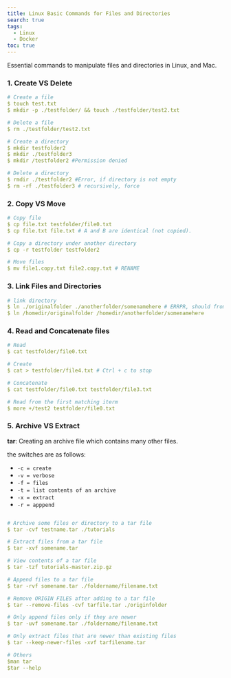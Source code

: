 ```yaml
---
title: Linux Basic Commands for Files and Directories
search: true
tags: 
  - Linux
  - Docker
toc: true
---
```


Essential commands to manipulate files and directories in Linux, and Mac.

### 1. Create VS Delete

```yaml
# Create a file
$ touch test.txt
$ mkdir -p ./testfolder/ && touch ./testfolder/test2.txt

# Delete a file
$ rm ./testfolder/test2.txt

# Create a directory
$ mkdir testfolder2
$ mkdir ./testfolder3
$ mkdir /testfolder2 #Permission denied

# Delete a directory
$ rmdir ./testfolder2 #Error, if directory is not empty
$ rm -rf ./testfolder3 # recursively, force
```

### 2. Copy VS Move

```yaml
# Copy file
$ cp file.txt testfolder/file0.txt
$ cp file.txt file.txt # A and B are identical (not copied).

# Copy a directory under another directory
$ cp -r testfolder testfolder2

# Move files
$ mv file1.copy.txt file2.copy.txt # RENAME

```

### 3. Link Files and Directories
    
```yaml
# link directory
$ ln ./originalfolder ./anotherfolder/somenamehere # ERRPR, should from "/" root folder
$ ln /homedir/originalfolder /homedir/anotherfolder/somenamehere
```

### 4. Read and Concatenate files
    
```yaml
# Read 
$ cat testfolder/file0.txt

# Create
$ cat > testfolder/file4.txt # Ctrl + c to stop

# Concatenate
$ cat testfolder/file0.txt testfolder/file3.txt

# Read from the first matching iterm
$ more +/test2 testfolder/file0.txt
```

### 5. Archive VS Extract

**tar**: Creating an archive file which contains many other files.

the switches are as follows:

- `-c = create`
- `-v = verbose`
- `-f = files`
- `-t = list contents of an archive`
- `-x = extract`
- `-r = apppend`

```yaml

# Archive some files or directory to a tar file
$ tar -cvf testname.tar ./tutorials

# Extract files from a tar file
$ tar -xvf somename.tar

# View contents of a tar file
$ tar -tzf tutorials-master.zip.gz

# Append files to a tar file
$ tar -rvf somename.tar ./foldername/filename.txt

# Remove ORIGIN FILES after adding to a tar file
$ tar --remove-files -cvf tarfile.tar ./originfolder

# Only append files only if they are newer
$ tar -uvf somename.tar ./foldername/filename.txt

# Only extract files that are newer than existing files
$ tar --keep-newer-files -xvf tarfilename.tar

# Others
$man tar
$tar --help
```


